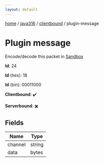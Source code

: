 ```yaml
---
layout: default
---
```


[home](/)  /  [java316](/protocol/java316)  /  [clientbound](/protocol/java316/clientbound)  /  plugin-message

# Plugin message

Encode/decode this packet in [Sandbox](../../../sandbox/java316#clientbound.plugin_message)

**Id**: 24

**Id** (hex): 18

**Id** (bin): 00011000

**Clientbound**: ✔️

**Serverbound**: ✖️

## Fields

Name | Type
---|---
channel | string
data | bytes

